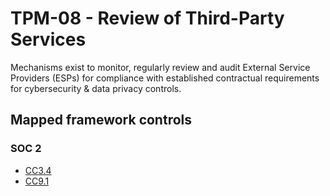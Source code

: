 # TPM-08 - Review of Third-Party Services
Mechanisms exist to monitor, regularly review and audit External Service Providers (ESPs) for compliance with established contractual requirements for cybersecurity & data privacy controls. 
## Mapped framework controls
### SOC 2
- [CC3.4](../soc2/cc34.md)
- [CC9.1](../soc2/cc91.md)